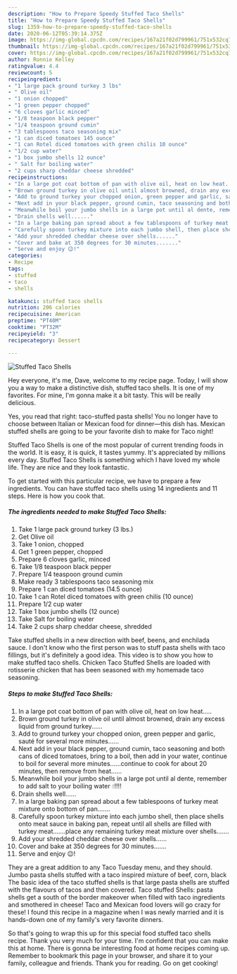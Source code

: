```yaml
---
description: "How to Prepare Speedy Stuffed Taco Shells"
title: "How to Prepare Speedy Stuffed Taco Shells"
slug: 1359-how-to-prepare-speedy-stuffed-taco-shells
date: 2020-06-12T05:39:14.375Z
image: https://img-global.cpcdn.com/recipes/167a21f02d799961/751x532cq70/stuffed-taco-shells-recipe-main-photo.jpg
thumbnail: https://img-global.cpcdn.com/recipes/167a21f02d799961/751x532cq70/stuffed-taco-shells-recipe-main-photo.jpg
cover: https://img-global.cpcdn.com/recipes/167a21f02d799961/751x532cq70/stuffed-taco-shells-recipe-main-photo.jpg
author: Ronnie Kelley
ratingvalue: 4.4
reviewcount: 5
recipeingredient:
- "1 large pack ground turkey 3 lbs"
- " Olive oil"
- "1 onion chopped"
- "1 green pepper chopped"
- "6 cloves garlic minced"
- "1/8 teaspoon black pepper"
- "1/4 teaspoon ground cumin"
- "3 tablespoons taco seasoning mix"
- "1 can diced tomatoes 145 ounce"
- "1 can Rotel diced tomatoes with green chilis 10 ounce"
- "1/2 cup water"
- "1 box jumbo shells 12 ounce"
- " Salt for boiling water"
- "2 cups sharp cheddar cheese shredded"
recipeinstructions:
- "In a large pot coat bottom of pan with olive oil, heat on low heat....."
- "Brown ground turkey in olive oil until almost browned, drain any excess liquid from ground turkey......"
- "Add to ground turkey your chopped onion, green pepper and garlic, sauté for several more minutes......"
- "Next add in your black pepper, ground cumin, taco seasoning and both cans of diced tomatoes, bring to a boil, then add in your water, continue to boil for several more minutes......continue to cook for about 20 minutes, then remove from heat......"
- "Meanwhile boil your jumbo shells in a large pot until al dente, remember to add salt to your boiling water 💧!!!!"
- "Drain shells well......"
- "In a large baking pan spread about a few tablespoons of turkey meat mixture onto bottom of pan......."
- "Carefully spoon turkey mixture into each jumbo shell, then place shells onto meat sauce in baking pan, repeat until all shells are filled with turkey meat.......place any remaining turkey meat mixture over shells......."
- "Add your shredded cheddar cheese over shells......"
- "Cover and bake at 350 degrees for 30 minutes......."
- "Serve and enjoy 😉!"
categories:
- Recipe
tags:
- stuffed
- taco
- shells

katakunci: stuffed taco shells 
nutrition: 206 calories
recipecuisine: American
preptime: "PT40M"
cooktime: "PT32M"
recipeyield: "3"
recipecategory: Dessert

---
```



![Stuffed Taco Shells](https://img-global.cpcdn.com/recipes/167a21f02d799961/751x532cq70/stuffed-taco-shells-recipe-main-photo.jpg)

Hey everyone, it's me, Dave, welcome to my recipe page. Today, I will show you a way to make a distinctive dish, stuffed taco shells. It is one of my favorites. For mine, I'm gonna make it a bit tasty. This will be really delicious.

Yes, you read that right: taco-stuffed pasta shells! You no longer have to choose between Italian or Mexican food for dinner—this dish has. Mexican stuffed shells are going to be your favorite dish to make for Taco night!

Stuffed Taco Shells is one of the most popular of current trending foods in the world. It is easy, it is quick, it tastes yummy. It's appreciated by millions every day. Stuffed Taco Shells is something which I have loved my whole life. They are nice and they look fantastic.


To get started with this particular recipe, we have to prepare a few ingredients. You can have stuffed taco shells using 14 ingredients and 11 steps. Here is how you cook that.

<!--inarticleads1-->

##### The ingredients needed to make Stuffed Taco Shells:

1. Take 1 large pack ground turkey (3 lbs.)
1. Get  Olive oil
1. Take 1 onion, chopped
1. Get 1 green pepper, chopped
1. Prepare 6 cloves garlic, minced
1. Take 1/8 teaspoon black pepper
1. Prepare 1/4 teaspoon ground cumin
1. Make ready 3 tablespoons taco seasoning mix
1. Prepare 1 can diced tomatoes (14.5 ounce)
1. Take 1 can Rotel diced tomatoes with green chilis (10 ounce)
1. Prepare 1/2 cup water
1. Take 1 box jumbo shells (12 ounce)
1. Take  Salt for boiling water
1. Take 2 cups sharp cheddar cheese, shredded


Take stuffed shells in a new direction with beef, beens, and enchilada sauce. I don&#39;t know who the first person was to stuff pasta shells with taco fillings, but it&#39;s definitely a good idea. This video is to show you how to make stuffed taco shells. Chicken Taco Stuffed Shells are loaded with rotisserie chicken that has been seasoned with my homemade taco seasoning. 

<!--inarticleads2-->

##### Steps to make Stuffed Taco Shells:

1. In a large pot coat bottom of pan with olive oil, heat on low heat.....
1. Brown ground turkey in olive oil until almost browned, drain any excess liquid from ground turkey......
1. Add to ground turkey your chopped onion, green pepper and garlic, sauté for several more minutes......
1. Next add in your black pepper, ground cumin, taco seasoning and both cans of diced tomatoes, bring to a boil, then add in your water, continue to boil for several more minutes......continue to cook for about 20 minutes, then remove from heat......
1. Meanwhile boil your jumbo shells in a large pot until al dente, remember to add salt to your boiling water 💧!!!!
1. Drain shells well......
1. In a large baking pan spread about a few tablespoons of turkey meat mixture onto bottom of pan.......
1. Carefully spoon turkey mixture into each jumbo shell, then place shells onto meat sauce in baking pan, repeat until all shells are filled with turkey meat.......place any remaining turkey meat mixture over shells.......
1. Add your shredded cheddar cheese over shells......
1. Cover and bake at 350 degrees for 30 minutes.......
1. Serve and enjoy 😉!


They are a great addition to any Taco Tuesday menu, and they should. Jumbo pasta shells stuffed with a taco inspired mixture of beef, corn, black The basic idea of the taco stuffed shells is that large pasta shells are stuffed with the flavours of tacos and then covered. Taco stuffed Shells: pasta shells get a south of the border makeover when filled with taco ingredients and smothered in cheese! Taco and Mexican food lovers will go crazy for these! I found this recipe in a magazine when I was newly married and it is hands-down one of my family&#39;s very favorite dinners. 

So that's going to wrap this up for this special food stuffed taco shells recipe. Thank you very much for your time. I'm confident that you can make this at home. There is gonna be interesting food at home recipes coming up. Remember to bookmark this page in your browser, and share it to your family, colleague and friends. Thank you for reading. Go on get cooking!
